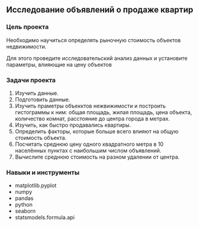 ## Исследование объявлений о продаже квартир

### Цель проекта

Необходимо научиться определять рыночную стоимость объектов недвижимости.

Для этого проведите исследовательский анализ данных и установите параметры, влияющие на цену объектов


### Задачи проекта

1. Изучить данные.
2. Подготовить данные.
3. Изучить праметры объекктов нежвижимости и построить гистограммы к ним: общая площадь, жилая площадь, цена объекта, количество комнат, расстояние до центра города в метрах.
4. Изучить, как быстро продавались квартиры.
5. Определить факторы, которые больше всего влияют на общую стоимость объекта.
6. Посчитать среднюю цену одного квадратного метра в 10 населённых пунктах с наибольшим числом объявлений.
7. Вычислите среднюю стоимость на разном удалении от центра.


### Навыки и инструменты

- matplotlib.pyplot
- numpy
- pandas
- python
- seaborn
- statsmodels.formula.api